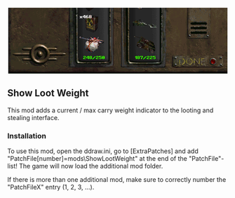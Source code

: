 <p align="center"><img src="ShowLootWeight.png" alt="Show Loot Weight"/></p>

Show Loot Weight
------------------

This mod adds a current / max carry weight indicator to the looting and stealing interface.

### Installation
To use this mod, open the ddraw.ini, go to [ExtraPatches] and add "PatchFile[number]=mods\ShowLootWeight" at the end of the "PatchFile"-list!
The game will now load the additional mod folder.

If there is more than one additional mod, make sure to correctly number the "PatchFileX" entry (1, 2, 3, ...).
